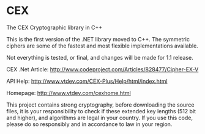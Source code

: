 # CEX
The CEX Cryptographic library in C++

This is the first version of the .NET library moved to C++.
The symmetric ciphers are some of the fastest and most flexible implementations available.

Not everything is tested, or final, and changes will be made for 1.1 release.

CEX .Net Article: http://www.codeproject.com/Articles/828477/Cipher-EX-V

API Help: http://www.vtdev.com/CEX-Plus/Help/html/index.html

Homepage: http://www.vtdev.com/cexhome.html

This project contains strong cryptography, before downloading the source files, 
it is your responsibility to check if these extended key lengths (512 bit and higher), 
and algorithms are legal in your country. 
If you use this code, please do so responsibly and in accordance to law in your region.
